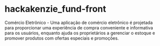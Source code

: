 # hackakenzie_fund-front
Comércio Eletrônico - Uma aplicação de comércio eletrônico é projetada para proporcionar uma experiência de compra conveniente e informativa para os usuários, enquanto ajuda os proprietários a gerenciar o estoque e promover produtos com ofertas especiais e promoções. 
